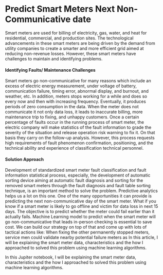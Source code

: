# Predict Smart Meters Next Non-Communicative date

Smart meters are used for billing of electricity, gas, water, and heat for residential, commercial, and production sites. The technological advancements in these smart meters are being driven by the demand from utility companies to create a smarter and more efficient grid aimed at reducing non-revenue losses. However, these smart meters have challenges to maintain and identifying problems.
#### Identifying Faults/ Maintenance Challenges
Smart meters go non-communicative for many reasons which include an excess of electric energy measurement, under voltage of battery, communication failure, timing error, abnormal display, and burnout, and weather, etc.  In addition, meters stops working for a while and does so every now and then with increasing frequency. Eventually, it produces periods of zero consumption in the data. When the meter does not communicate it not only data loss, it leads to inaccurate billing, more maintenance trip to fixing, and unhappy customers.
Once a certain percentage of faults occur in the running process of smart meter, the electric company will make statistics of the fault information to grade the severity of the situation and release operation risk warning to fix it. On that basis they carry on the follow-up analysis. However, this process requests high requirements of fault phenomenon confirmation, positioning, and the technical ability and experience of classification technical personnel.
#### Solution Approach
Development of standardized smart meter fault classification and fault information statistical process, especially, the development of automatic sorting device aiming at automatic fault diagnosis and sorting for the removed smart meters through the fault diagnosis and fault table sorting technique, is an important method to solve the problem. 
Predictive analytics helps us a lot on this one. One of the many opportunities it can provide is predicting the next non-communicative day of the smart meter. What if you know if a smart meter is likely to go offline and victim for data loss in next 15 days.  The objective is to predict whether the meter could fail earlier than it actually fails. Machine Learning model to predict when the smart meter will go non-communicative that leads in-person checking is essential to save cost. 
We can build our strategy on top of that and come up with lots of tactical actions like: When fixing the other permanently stopped meters, service men could validate nearby potential failure meters as
In this article, I will be explaining the smart meter data, characteristics and the how I approached to solved this problem using machine learning algorithms.

In this Jupiter notebook, I will be explaining the smart meter data, characteristics and the how I approached to solved this problem using machine learning algorithms.






